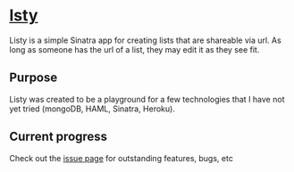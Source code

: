# [lsty](http://lsty.heroku.com) #
Listy is a simple Sinatra app for creating lists that are shareable via
url. As long as someone has the url of a list, they may edit it as they
see fit.

## Purpose ##
Listy was created to be a playground for a few technologies that I have
not yet tried (mongoDB, HAML, Sinatra, Heroku).

## Current progress ##
Check out the [issue page](https://github.com/markscholtz/listy/issues)
for outstanding features, bugs, etc
